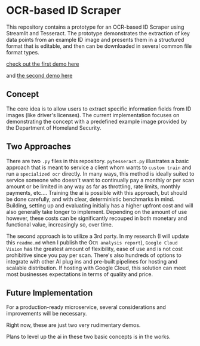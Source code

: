 # OCR-based ID Scraper

This repository contains a prototype for an OCR-based ID Scraper using Streamlit and Tesseract. The prototype demonstrates the extraction of key data points from an example ID image and presents them in a structured format that is editable, and then can be downloaded in several common file format types.

[check out the first demo here](https//:idextract.streamlit.app)

and [the second demo here](https//:idextract2.streamlit.app)

## Concept
The core idea is to allow users to extract specific information fields from ID images (like driver's licenses). The current implementation focuses on demonstrating the concept with a predefined example image provided by the Department of Homeland Security.

## Two Approaches

There are two `.py` files in this repository. `pytesseract.py` illustrates a basic approach that is meant to service a client whom wants to `custom train` and run a `specialized ocr` directly. In many ways, this method is ideally suited to service someone who doesn't want to continually pay a monthly or per scan amount or be limited in any way as far as throttling, rate limits, monthly payments, etc.... Training the ai is possible with this approach, but should be done carefully, and with clear, deterministic benchmarks in mind. Building, setting up and evaluating initially has a higher upfront cost and will also generally take longer to implement. Depending on the amount of use however, these costs can be significantly recouped in both monetary and functional value, increasingly so, over time.

The second approach is to utilize a 3rd party. In my research (I will update this `readme.md` when I publish the O`CR analysis report`), `Google Cloud Vision` has the greatest amount of flexibility, ease of use and is not cost prohibitive since you pay per scan. There's also hundreds of options to integrate with other AI plug ins and pre-built pipelines for hosting and scalable distribution. If hosting with Google Cloud, this solution can meet most businesses expectations in terms of quality and price.

## Future Implementation

For a production-ready microservice, several considerations and improvements will be necessary.

Right now, these are just two very rudimentary demos.

Plans to level up the ai in these two basic concepts is in the works.